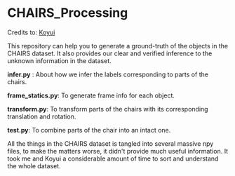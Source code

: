 # CHAIRS_Processing

Credits to: [Koyui](https://github.com/Koyui)

This repository can help you to generate a ground-truth of the objects in the CHAIRS dataset. It also provides our clear and verified inference to the unknown information in the dataset.

**infer.py** : About how we infer the labels corresponding to parts of the chairs.

**frame_statics.py**: To generate frame info for each object.

**transform.py**: To transform parts of the chairs with its corresponding translation and rotation.

**test.py**: To combine parts of the chair into an intact one.

All the things in the CHAIRS dataset is tangled into several massive npy files, to make the matters worse, it didn't provide much useful information.
It took me and Koyui a considerable amount of time to sort and understand the whole dataset.
